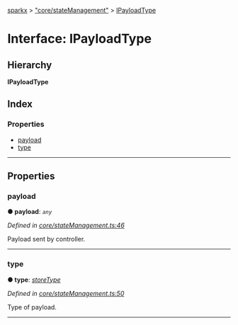[sparkx](../README.md) > ["core/stateManagement"](../modules/_core_statemanagement_.md) > [IPayloadType](../interfaces/_core_statemanagement_.ipayloadtype.md)

# Interface: IPayloadType

## Hierarchy

**IPayloadType**

## Index

### Properties

* [payload](_core_statemanagement_.ipayloadtype.md#payload)
* [type](_core_statemanagement_.ipayloadtype.md#type)

---

## Properties

<a id="payload"></a>

###  payload

**● payload**: *`any`*

*Defined in [core/stateManagement.ts:46](https://github.com/pushkar8723/sparkx/blob/f8f96d7/src/core/stateManagement.ts#L46)*

Payload sent by controller.

___
<a id="type"></a>

###  type

**● type**: *[storeType](../enums/_core_statemanagement_.storetype.md)*

*Defined in [core/stateManagement.ts:50](https://github.com/pushkar8723/sparkx/blob/f8f96d7/src/core/stateManagement.ts#L50)*

Type of payload.

___

